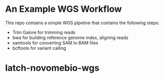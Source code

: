 # An Example WGS Workflow

This repo contains a simple WGS pipeline that contains the following steps:

* Trim Galore for trimming reads
* bwa for building reference genome index, aligning reads
* samtools for converting SAM to BAM files
* bcftools for variant calling
# latch-novomebio-wgs
